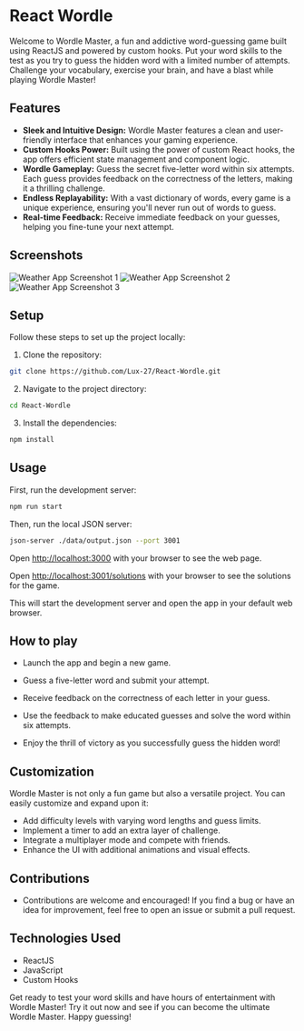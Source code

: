 # React Wordle

Welcome to Wordle Master, a fun and addictive word-guessing game built using ReactJS and powered by custom hooks. Put your word skills to the test as you try to guess the hidden word with a limited number of attempts. Challenge your vocabulary, exercise your brain, and have a blast while playing Wordle Master!

## Features

- **Sleek and Intuitive Design:** Wordle Master features a clean and user-friendly interface that enhances your gaming experience.
- **Custom Hooks Power:** Built using the power of custom React hooks, the app offers efficient state management and component logic.
- **Wordle Gameplay:** Guess the secret five-letter word within six attempts. Each guess provides feedback on the correctness of the letters, making it a thrilling challenge.
- **Endless Replayability:** With a vast dictionary of words, every game is a unique experience, ensuring you'll never run out of words to guess.
- **Real-time Feedback:** Receive immediate feedback on your guesses, helping you fine-tune your next attempt.

## Screenshots
![Weather App Screenshot 1](public/Screenshot1.png)
![Weather App Screenshot 2](public/Screenshot2.png)
![Weather App Screenshot 3](public/Screenshot3.png)

## Setup

Follow these steps to set up the project locally:

1. Clone the repository:
```bash
git clone https://github.com/Lux-27/React-Wordle.git
```

2. Navigate to the project directory:
```bash
cd React-Wordle
```
3. Install the dependencies:
```bash
npm install
```

## Usage

First, run the development server:

```bash
npm run start
```

Then, run the local JSON server:

```bash
json-server ./data/output.json --port 3001
```

Open [http://localhost:3000](http://localhost:3000) with your browser to see the web page.

Open [http://localhost:3001/solutions](http://localhost:3001/solutions) with your browser to see the solutions for the game.


This will start the development server and open the app in your default web browser.

## How to play
- Launch the app and begin a new game.

- Guess a five-letter word and submit your attempt.

- Receive feedback on the correctness of each letter in your guess.

- Use the feedback to make educated guesses and solve the word within six attempts.

- Enjoy the thrill of victory as you successfully guess the hidden word!

## Customization
Wordle Master is not only a fun game but also a versatile project. You can easily customize and expand upon it:
- Add difficulty levels with varying word lengths and guess limits.
- Implement a timer to add an extra layer of challenge.
- Integrate a multiplayer mode and compete with friends.
- Enhance the UI with additional animations and visual effects.

## Contributions
- Contributions are welcome and encouraged! If you find a bug or have an idea for improvement, feel free to open an issue or submit a pull request.

## Technologies Used

- ReactJS
- JavaScript
- Custom Hooks

Get ready to test your word skills and have hours of entertainment with Wordle Master! Try it out now and see if you can become the ultimate Wordle Master. Happy guessing!
